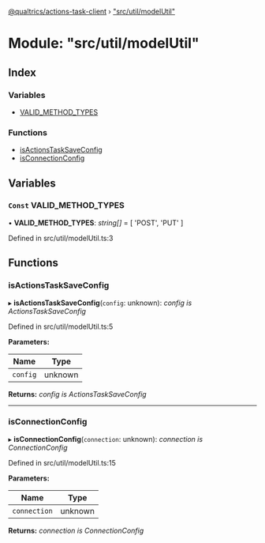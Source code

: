 [@qualtrics/actions-task-client](../globals.md) › ["src/util/modelUtil"](_src_util_modelutil_.md)

# Module: "src/util/modelUtil"

## Index

### Variables

* [VALID_METHOD_TYPES](_src_util_modelutil_.md#const-valid_method_types)

### Functions

* [isActionsTaskSaveConfig](_src_util_modelutil_.md#isactionstasksaveconfig)
* [isConnectionConfig](_src_util_modelutil_.md#isconnectionconfig)

## Variables

### `Const` VALID_METHOD_TYPES

• **VALID_METHOD_TYPES**: *string[]* = [ 'POST', 'PUT' ]

Defined in src/util/modelUtil.ts:3

## Functions

###  isActionsTaskSaveConfig

▸ **isActionsTaskSaveConfig**(`config`: unknown): *config is ActionsTaskSaveConfig*

Defined in src/util/modelUtil.ts:5

**Parameters:**

Name | Type |
------ | ------ |
`config` | unknown |

**Returns:** *config is ActionsTaskSaveConfig*

___

###  isConnectionConfig

▸ **isConnectionConfig**(`connection`: unknown): *connection is ConnectionConfig*

Defined in src/util/modelUtil.ts:15

**Parameters:**

Name | Type |
------ | ------ |
`connection` | unknown |

**Returns:** *connection is ConnectionConfig*

